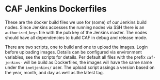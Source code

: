 # CAF Jenkins Dockerfiles

These are the docker build files we use for (some) of our Jenkins build nodes. Since Jenkins accesses the running nodes via SSH there is an `authorized_keys` file with the pub key of the Jenkins master. The nodes should have all dependencies to build CAF in debug and release mode.

There are two scripts, one to build and one to upload the images. Login before uploading images.  Details can be configured via environment variables, see the scripts for details. Per default all files with the prefix `caf-jenkins-` will be build as Dockerfiles, the images will have the same name under the `inetjenkins/` user. The upload script assings a version based on the year, month, and day as well as the latest tag.

